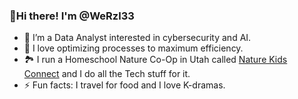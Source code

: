 ### 👋Hi there! I'm @WeRzl33
  
- 👀 I’m a Data Analyst interested in cybersecurity and AI.
- 💞️ I love optimizing processes to maximum efficiency.
- 🏞️ I run a Homeschool Nature Co-Op in Utah called [Nature Kids Connect](https://naturekidsconnect.com/) and I do all the Tech stuff for it.
- ⚡ Fun facts: I travel for food and I love K-dramas.
